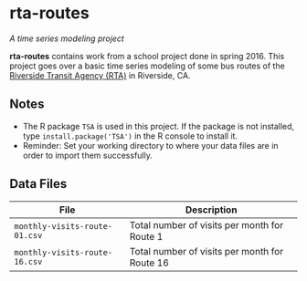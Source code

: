 # rta-routes
*A time series modeling project*

**rta-routes** contains work from a school project done in spring 2016. This project goes over a basic time series modeling of some bus routes of the [Riverside Transit Agency (RTA)](http://www.riversidetransit.com/) in Riverside, CA.

## Notes
- The R package `TSA` is used in this project. If the package is not installed, type `install.package('TSA')` in the R console to install it.
- Reminder: Set your working directory to where your data files are in order to import them successfully.

## Data Files
| File | Description |
| ---- | ---- |
| `monthly-visits-route-01.csv` | Total number of visits per month for Route 1|
| `monthly-visits-route-16.csv` | Total number of visits per month for Route 16|
